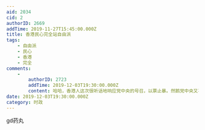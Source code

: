 ```yaml
---
aid: 2034
cid: 2
authorID: 2669
addTime: 2019-11-27T15:45:00.000Z
title: 香港民心完全站自由派
tags:
    - 自由派
    - 民心
    - 香港
    - 完全
comments:
    -
        authorID: 2723
        addTime: 2019-12-03T19:30:00.000Z
        content: 哈哈，香港人这次很听话地响应党中央的号召，以票止暴。然鹅党中央又不敢承认是他们自己“教唆”香港人出来以票止暴了。
date: 2019-12-03T19:30:00.000Z
category: 时政
---
```


gd药丸
